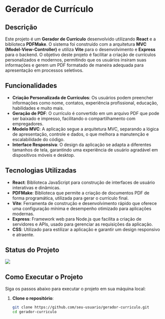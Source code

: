 # Gerador de Currículo

## Descrição

Este projeto é um **Gerador de Currículo** desenvolvido utilizando **React** e a biblioteca **PDFMake**. O sistema foi construído com a arquitetura **MVC (Model-View-Controller)** e utiliza **Vite** para o desenvolvimento e **Express** para o backend. O objetivo deste projeto é facilitar a criação de currículos personalizados e modernos, permitindo que os usuários insiram suas informações e gerem um PDF formatado de maneira adequada para apresentação em processos seletivos.

## Funcionalidades

- **Criação Personalizada de Currículos**: Os usuários podem preencher informações como nome, contatos, experiência profissional, educação, habilidades e muito mais.
- **Geração de PDF**: O currículo é convertido em um arquivo PDF que pode ser baixado e impresso, facilitando o compartilhamento com empregadores.
- **Modelo MVC**: A aplicação segue a arquitetura MVC, separando a lógica de apresentação, controle e dados, o que melhora a manutenção e escalabilidade do código.
- **Interface Responsiva**: O design da aplicação se adapta a diferentes tamanhos de tela, garantindo uma experiência de usuário agradável em dispositivos móveis e desktop.

## Tecnologias Utilizadas

- **React**: Biblioteca JavaScript para construção de interfaces de usuário interativas e dinâmicas.
- **PDFMake**: Biblioteca que permite a criação de documentos PDF de forma programática, utilizada para gerar o currículo final.
- **Vite**: Ferramenta de construção e desenvolvimento rápido que oferece uma configuração mínima e desempenho otimizado para aplicações modernas.
- **Express**: Framework web para Node.js que facilita a criação de servidores e APIs, usado para gerenciar as requisições da aplicação.
- **CSS**: Utilizado para estilizar a aplicação e garantir um design responsivo e atraente.

## Status do Projeto

<p align="left">
<img loading="lazy" src="http://img.shields.io/static/v1?label=STATUS&message=%20DESENVOLVIDO&color=GREEN&style=for-the-badge"/>
</p>

## Como Executar o Projeto

Siga os passos abaixo para executar o projeto em sua máquina local:

1. **Clone o repositório**:
   ```bash
   git clone https://github.com/seu-usuario/gerador-curriculo.git
   cd gerador-curriculo
